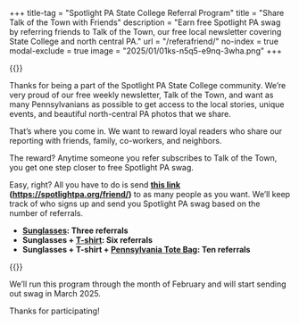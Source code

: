 +++
title-tag = "Spotlight PA State College Referral Program"
title = "Share Talk of the Town with Friends"
description = "Earn free Spotlight PA swag by referring friends to Talk of the Town, our free local newsletter covering State College and north central PA."
url = "/referafriend/"
no-index = true
modal-exclude = true
image = "2025/01/01ks-n5q5-e9nq-3wha.png"
+++

{{<picture src="2025/01/01ks-n5q5-e9nq-3wha.png" width-ratio="3000" height-ratio="1200" focus="ce" description="Nab Our Swag!">}}

Thanks for being a part of the Spotlight PA State College community. We’re very proud of our free weekly newsletter, Talk of the Town, and want as many Pennsylvanians as possible to get access to the local stories, unique events, and beautiful north-central PA photos that we share.

That’s where you come in. We want to reward loyal readers who share our reporting with friends, family, co-workers, and neighbors.

The reward? Anytime someone you refer subscribes to Talk of the Town, you get one step closer to free Spotlight PA swag.

Easy, right? All you have to do is send **[this link](/friend/) (https://spotlightpa.org/friend/)** to as many people as you want. We’ll keep track of who signs up and send you Spotlight PA swag based on the number of referrals.

- **[Sunglasses](https://shop.spotlightpa.org/products/spotlight-pa-sunglasses): Three referrals**
- **Sunglasses + [T-shirt](https://shop.spotlightpa.org/products/spotlight-pa-t-shirt): Six referrals**
- **Sunglasses + T-shirt + [Pennsylvania Tote Bag](https://shop.spotlightpa.org/products/pennsylvania-tote-bag): Ten referrals**

{{<picture src="2025/01/01ks-n5qc-z1d4-aed9.png" width-ratio="300" height-ratio="120" focus="no" description="Spotlight PA T-shirt">}}

We’ll run this program through the month of February and will start sending out swag in March 2025.

Thanks for participating!
